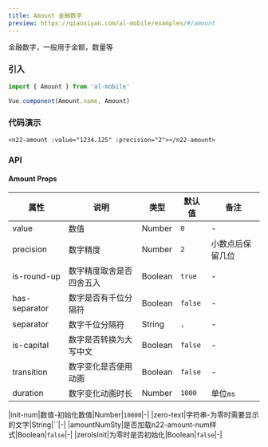 ```yaml
---
title: Amount 金融数字
preview: https://qiaoxiyan.com/al-mobile/examples/#/amount
---
```


金融数字，一般用于金额，数量等

### 引入

```javascript
import { Amount } from 'al-mobile'

Vue.component(Amount.name, Amount)
```

### 代码演示
<!-- DEMO -->
```
<n22-amount :value="1234.125" :precision="2"></n22-amount>
```

### API

#### Amount Props
|属性 | 说明 | 类型 | 默认值 | 备注 |
|----|-----|------|------|------|
|value|数值|Number|`0`|-|
|precision|数字精度|Number|`2`|小数点后保留几位|
|is-round-up|数字精度取舍是否四舍五入|Boolean|`true`|-|
|has-separator|数字是否有千位分隔符|Boolean|`false`|-|
|separator|数字千位分隔符|String|`,`|-|
|is-capital|数字是否转换为大写中文|Boolean|`false`|-|
|transition|数字变化是否使用动画|Boolean|`false`|-|
|duration|数字变化动画时长|Number|`1000`|单位`ms`|

|init-num|数值-初始化数值|Number|`10000`|-|
|zero-text|字符串-为零时需要显示的文字|String|``|-|
|amountNumSty|是否加载n22-amount-num样式|Boolean|`false`|-|
|zeroIsInit|为零时是否初始化|Boolean|`false`|-|